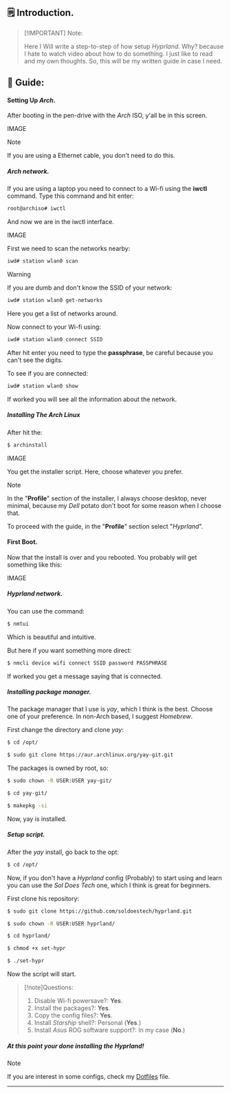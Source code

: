## 🗒 Introduction.

> [!IMPORTANT] Note:
>
> Here I Will write a step-to-step of how setup _Hyprland_.
> Why? because I hate to watch video about how to do something.
> I just like to read and my own thoughts.
> So, this will be my written guide in case I need.

## 📖 Guide:

#### Setting Up _Arch_.

After booting in the pen-drive with the _Arch_ ISO, y'all be in this screen.

IMAGE

> [!note]
> If you are using a Ethernet cable, you don't need to do this.

##### Arch network.

If you are using a laptop you need to connect to a Wi-fi using the **iwctl** command.
Type this command and hit enter:

```bash
root@archiso# iwctl
```

And now we are in the iwctl interface.

IMAGE

First we need to scan the networks nearby:

```bash
iwd# station wlan0 scan
```

> [!warning]
> If you are dumb and don't know the SSID of your network:
>
> ```bash
> iwd# station wlan0 get-networks
> ```
>
> Here you get a list of networks around.

Now connect to your Wi-fi using:

```bash
iwd# station wlan0 connect SSID
```

After hit enter you need to type the **passphrase**, be careful because you can't see the digits.

To see if you are connected:

```bash
iwd# station wlan0 show
```

If worked you will see all the information about the network.

##### Installing The _Arch_ Linux

After hit the:

```bash
$ archinstall
```

IMAGE

You get the installer script.
Here, choose whatever you prefer.

> [!NOTE]
> In the "**Profile**" section of the installer, I always choose desktop, never minimal, because my _Dell_ potato don't boot for some reason when I choose that.

To proceed with the guide, in the "**Profile**" section select "_Hyprland_".

#### First Boot.

Now that the install is over and you rebooted.
You probably will get something like this:

IMAGE

##### Hyprland network.

You can use the command:

```bash
$ nmtui
```

Which is beautiful and intuitive.

But here if you want something more direct:

```bash
$ nmcli device wifi connect SSID password PASSPHRASE
```

If worked you get a message saying that is connected.

##### Installing package manager.

The package manager that I use is _yay_, which I think is the best.
Choose one of your preference.
In non-Arch based, I suggest _Homebrew_.

First change the directory and clone _yay_:

```bash
$ cd /opt/

$ sudo git clone https://aur.archlinux.org/yay-git.git
```

The packages is owned by root, so:

```bash
$ sudo chown -R USER:USER yay-git/

$ cd yay-git/

$ makepkg -si
```

Now, yay is installed.

##### Setup script.

After the _yay_ install, go back to the opt:

```bash
$ cd /opt/
```

Now, if you don't have a _Hyprland_ config (Probably) to start using and learn you can use the _Sol Does Tech_ one, which I think is great for beginners.

First clone his repository:

```bash
$ sudo git clone https://github.com/soldoestech/hyprland.git

$ sudo chown -R USER:USER hyprland/

$ cd hyprland/

$ chmod +x set-hypr

$ ./set-hypr
```

Now the script will start.

> [!note]Questions:
>
> 1. Disable Wi-fi powersave?: **Yes**.
> 2. Install the packages?: **Yes**.
> 3. Copy the config files?: **Yes**.
> 4. Install _Starship_ shell?: Personal (**Yes**.)
> 5. Install _Asus_ ROG software support?: In my case (**No**.)

##### At this point your done installing the _Hyprland_!

> [!NOTE]
>
> If you are interest in some configs, check my [Dotfiles](/getting-started/dotfiles) file.

---
